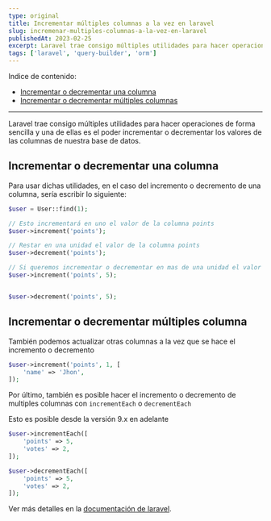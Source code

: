 ```yaml
---
type: original
title: Incrementar múltiples columnas a la vez en laravel
slug: incremenar-multiples-columnas-a-la-vez-en-laravel
publishedAt: 2023-02-25
excerpt: Laravel trae consigo múltiples utilidades para hacer operaciones de forma sencilla y una de ellas es el poder incrementar o decrementar los valores de las columnas de nuestra base de datos
tags: ['laravel', 'query-builder', 'orm']
---
```


Indice de contenido:
- [Incrementar o decrementar una columna](#incrementar-o-decrementar-una-columna "Incrementar o decrementar una columna")
- [Incrementar o decrementar múltiples columnas](#incrementar-o-decrementar-múltiples-columna "Incrementar o decrementar múltiples columnas")

---

Laravel trae consigo múltiples utilidades para hacer operaciones de forma sencilla y una de ellas es el poder incrementar o decrementar los valores de las columnas de nuestra base de datos.

## Incrementar o decrementar una columna

Para usar dichas utilidades, en el caso del incremento o decremento de una columna, sería escribir lo siguiente:

```php
$user = User::find(1);

// Esto incrementará en uno el valor de la columna points
$user->increment('points');

// Restar en una unidad el valor de la columna points
$user->decrement('points');

// Si queremos incrementar o decrementar en mas de una unidad el valor de la columna
$user->increment('points', 5);


$user->decrement('points', 5);
```

## Incrementar o decrementar múltiples columna

También podemos actualizar otras columnas a la vez que se hace el incremento o decremento

```php
$user->increment('points', 1, [
    'name' => 'Jhon',
]);
```

Por último, también es posible hacer el incremento o decremento de multiples columnas con `incrementEach` o `decrementEach`

Esto es posible desde la versión 9.x en adelante

```php
$user->incrementEach([
    'points' => 5,
    'votes' => 2,
]);

$user->decrementEach([
    'points' => 5,
    'votes' => 2,
]);
```

Ver más detalles en la <a href="https://laravel.com/docs/10.x/queries#increment-and-decrement" target="_blank" title="Documentación de laravel" rel="nofollow noopener">documentación de laravel</a>.